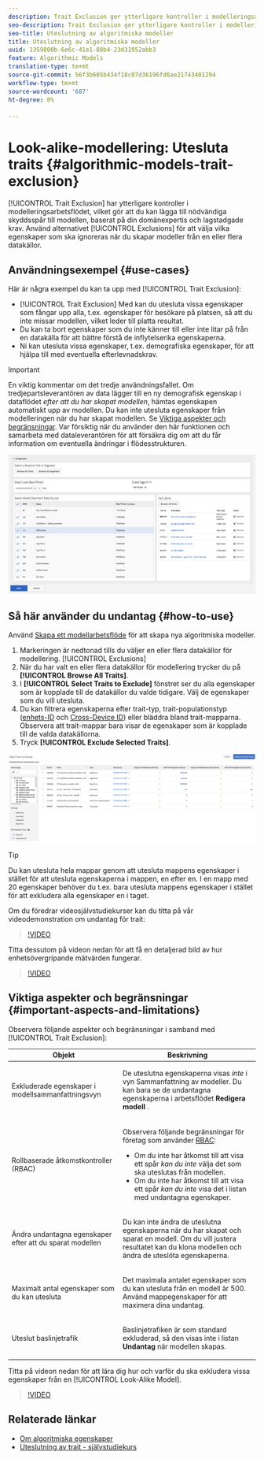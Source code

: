 ```yaml
---
description: Trait Exclusion ger ytterligare kontroller i modelleringsarbetsflödet, så att du kan lägga till nödvändiga skyddsspår i modellen baserat på din domänexpertis och lagstadgade krav. Använd alternativet Undantag för att välja vilka egenskaper som ska ignoreras när du skapar modeller från en eller flera datakällor.
seo-description: Trait Exclusion ger ytterligare kontroller i modelleringsarbetsflödet, så att du kan lägga till nödvändiga skyddsspår i modellen baserat på din domänexpertis och lagstadgade krav. Använd alternativet Undantag för att välja vilka egenskaper som ska ignoreras när du skapar modeller från en eller flera datakällor.
seo-title: Uteslutning av algoritmiska modeller
title: Uteslutning av algoritmiska modeller
uuid: 1359800b-6e6c-41e1-88b4-23d31952abb3
feature: Algorithmic Models
translation-type: tm+mt
source-git-commit: 56f3b605b434f18c07d36196fd6ae21743401294
workflow-type: tm+mt
source-wordcount: '687'
ht-degree: 0%

---
```



# Look-alike-modellering: Utesluta traits {#algorithmic-models-trait-exclusion}

[!UICONTROL Trait Exclusion] har ytterligare kontroller i modelleringsarbetsflödet, vilket gör att du kan lägga till nödvändiga skyddsspår till modellen, baserat på din domänexpertis och lagstadgade krav. Använd alternativet [!UICONTROL Exclusions] för att välja vilka egenskaper som ska ignoreras när du skapar modeller från en eller flera datakällor.

## Användningsexempel {#use-cases}

Här är några exempel du kan ta upp med [!UICONTROL Trait Exclusion]:

* [!UICONTROL Trait Exclusion] Med kan du utesluta vissa egenskaper som fångar upp alla, t.ex. egenskaper för besökare på platsen, så att du inte missar modellen, vilket leder till platta resultat.
* Du kan ta bort egenskaper som du inte känner till eller inte litar på från en datakälla för att bättre förstå de inflytelserika egenskaperna.
* Ni kan utesluta vissa egenskaper, t.ex. demografiska egenskaper, för att hjälpa till med eventuella efterlevnadskrav.

>[!IMPORTANT]
>
>En viktig kommentar om det tredje användningsfallet. Om tredjepartsleverantören av data lägger till en ny demografisk egenskap i dataflödet *efter att du har skapat modellen*, hämtas egenskapen automatiskt upp av modellen. Du kan inte utesluta egenskaper från modelleringen när du har skapat modellen. Se [Viktiga aspekter och begränsningar](../../features/algorithmic-models/trait-exclusion-algo-models.md#important-aspects-and-limitations). Var försiktig när du använder den här funktionen och samarbeta med dataleverantören för att försäkra dig om att du får information om eventuella ändringar i flödesstrukturen.

![](assets/lam_exclude_traits.png)

## Så här använder du undantag {#how-to-use}

Använd [Skapa ett modellarbetsflöde](../../features/algorithmic-models/create-model.md#build-model) för att skapa nya algoritmiska modeller.

1. Markeringen är nedtonad tills du väljer en eller flera datakällor för modellering. [!UICONTROL Exclusions]
2. När du har valt en eller flera datakällor för modellering trycker du på **[!UICONTROL Browse All Traits]**.
3. I **[!UICONTROL Select Traits to Exclude]** fönstret ser du alla egenskaper som är kopplade till de datakällor du valde tidigare. Välj de egenskaper som du vill utesluta.
4. Du kan filtrera egenskaperna efter trait-typ, trait-populationstyp ([enhets-ID](../../reference/ids-in-aam.md) och [Cross-Device ID](../../reference/ids-in-aam.md)) eller bläddra bland trait-mapparna. Observera att trait-mappar bara visar de egenskaper som är kopplade till de valda datakällorna.
5. Tryck **[!UICONTROL Exclude Selected Traits]**.

![trait-exclusions](assets/trait-exclusions-browse-traits.png)

>[!TIP]
>
>Du kan utesluta hela mappar genom att utesluta mappens egenskaper i stället för att utesluta egenskaperna i mappen, en efter en. I en mapp med 20 egenskaper behöver du t.ex. bara utesluta mappens egenskaper i stället för att exkludera alla egenskaper en i taget.

Om du föredrar videosjälvstudiekurser kan du titta på vår videodemonstration om undantag för trait:

>[!VIDEO](https://video.tv.adobe.com/v/25569/?quality=12)

Titta dessutom på videon nedan för att få en detaljerad bild av hur enhetsövergripande mätvärden fungerar.

>[!VIDEO](https://video.tv.adobe.com/v/33445/?quality=12)

## Viktiga aspekter och begränsningar {#important-aspects-and-limitations}

Observera följande aspekter och begränsningar i samband med [!UICONTROL Trait Exclusion]:

<table id="table_BA5C3545BC9E4717BD567B00C803AA53"> 
 <thead> 
  <tr> 
   <th colname="col1" class="entry"> Objekt </th> 
   <th colname="col2" class="entry"> Beskrivning </th>
  </tr> 
 </thead>
 <tbody> 
  <tr> 
   <td colname="col1"> <p>Exkluderade egenskaper i modellsammanfattningsvyn </p> </td>
   <td colname="col2"> <p>De uteslutna egenskaperna visas <i>inte</i> i vyn Sammanfattning av modeller. Du kan bara se de undantagna egenskaperna i arbetsflödet <b><span class="uicontrol"> Redigera modell</span></b> . </p> </td>
  </tr> 
  <tr> 
   <td colname="col1"> <p>Rollbaserade åtkomstkontroller (RBAC) </p> </td>
   <td colname="col2"> <p>Observera följande begränsningar för företag som använder <a href="../../features/administration/administration-overview.md#administration"> RBAC</a>: </p> <p>
     <ul id="ul_38A4056C235B428C822EA4A353893786"> 
      <li id="li_2624FB35581F4807B8530910D63FFDBF">Om du inte har åtkomst till att visa ett spår <i>kan du inte</i> välja det som ska uteslutas från modellen. </li>
      <li id="li_3FD7A12AAAA8462EA84A760C05F20379">Om du inte har åtkomst till att visa ett spår <i>kan du inte</i> visa det i listan med undantagna egenskaper. </li>
     </ul> </p> </td>
  </tr> 
  <tr> 
   <td colname="col1"> <p>Ändra undantagna egenskaper efter att du sparat modellen </p> </td>
   <td colname="col2"> <p>Du kan inte ändra de uteslutna egenskaperna när du har skapat och sparat en modell. Om du vill justera resultatet kan du klona modellen och ändra de uteslöta egenskaperna. </p> </td>
  </tr> 
  <tr> 
   <td colname="col1"> <p>Maximalt antal egenskaper som du kan utesluta </p> </td>
   <td colname="col2"> <p>Det maximala antalet egenskaper som du kan utesluta från en modell är 500. Använd mappegenskaper för att maximera dina undantag. </p> </td>
  </tr> 
  <tr> 
   <td colname="col1"> <p>Uteslut baslinjetrafik </p> </td>
   <td colname="col2"> <p>Baslinjetrafiken är som standard exkluderad, så den visas inte i listan <b><span class="uicontrol"> Undantag</span></b> när modellen skapas. </p> </td>
  </tr>
 </tbody>
</table>

Titta på videon nedan för att lära dig hur och varför du ska exkludera vissa egenskaper från en [!UICONTROL Look-Alike Model].

>[!VIDEO](https://video.tv.adobe.com/v/25569/)

## Relaterade länkar

* [Om algoritmiska egenskaper](/help/using/features/algorithmic-models/understanding-models.md)
* [Uteslutning av trait - självstudiekurs](https://helpx.adobe.com/audience-manager/kt/using/excluding-traits-look-alike-model-feature-video-use.html)